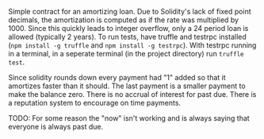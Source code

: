 Simple contract for an amortizing loan.  Due to Solidity's lack of fixed point decimals, the amortization is computed as if the rate was multiplied by 1000.  Since this quickly leads to integer overflow, only a 24 period loan is allowed (typically 2 years).  To run tests, have truffle and testrpc installed (`npm install -g truffle` and `npm install -g testrpc`).  With testrpc running in a terminal, in a seperate terminal (in the project directory) run `truffle test`.  

Since solidity rounds down every payment had "1" added so that it amortizes faster than it should.  The last payment is a smaller payment to make the balance zero.  There is no accrual of interest for past due.  There is a reputation system to encourage on time payments.

TODO: For some reason the "now" isn't working and is always saying that everyone is always past due.